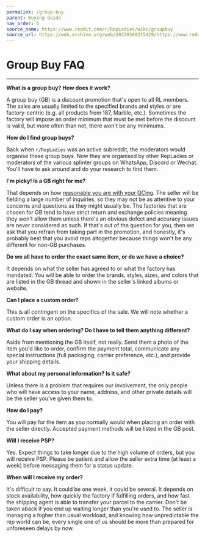 ```yaml
---
permalink: /group-buy
parent: Buying Guide
nav_order: 5
source_name: https://www.reddit.com/r/RepLadies/wiki/groupbuy
source_url: https://web.archive.org/web/20220509215429/https://www.reddit.com/r/RepLadies/wiki/groupbuy
---
```


# Group Buy FAQ

---

**What is a group buy? How does it work?**

A group buy (GB) is a discount promotion that's open to all RL members. The sales are usually limited to the specified brands and styles or are factory-centric (e.g. all products from 187, Marble, etc.). Sometimes the factory will impose an order minimum that must be met before the discount is valid, but more often than not, there won't be any minimums.

**How do I find group buys?**

Back when `r/RepLadies` was an active subreddit, the moderators would organise these group buys. Now they are organised by other RepLadies or moderators of the various splinter groups on WhatsApp, Discord or Wechat. You'll have to ask around and do your research to find them.

**I'm picky! Is a GB right for me?**

That depends on how [reasonable you are with your QCing](./buyers#qc_insanity). The seller will be fielding a large number of inquiries, so they may not be as attentive to your concerns and questions as they might usually be. The factories that are chosen for GB tend to have strict return and exchange policies meaning they won't allow them unless there's an obvious defect and accuracy issues are never considered as such. If that's out of the question for you, then we ask that you refrain from taking part in the promotion, and honestly, it's probably best that you avoid reps altogether because things won't be any different for non-GB purchases.

**Do we all have to order the exact same item, or do we have a choice?**

It depends on what the seller has agreed to or what the factory has mandated. You will be able to order the brands, styles, sizes, and colors that are listed in the GB thread and shown in the seller's linked albums or website.

**Can I place a custom order?**

This is all contingent on the specifics of the sale. We will note whether a custom order is an option.

**What do I say when ordering? Do I have to tell them anything different?**

Aside from mentioning the GB itself, not really. Send them a photo of the item you'd like to order, confirm the payment total, communicate any special instructions (full packaging, carrier preference, etc.), and provide your shipping details.

**What about my personal information? Is it safe?**

Unless there is a problem that requires our involvement, the only people who will have access to your name, address, and other private details will be the seller you've given them to.

**How do I pay?**

You will pay for the item as you normally would when placing an order with the seller directly. Accepted payment methods will be listed in the GB post.

**Will I receive PSP?**

Yes. Expect things to take longer due to the high volume of orders, but you will receive PSP. Please be patient and allow the seller extra time (at least a week) before messaging them for a status update.

**When will I receive my order?**

It's difficult to say. It could be one week, it could be several. It depends on stock availability, how quickly the factory if fulfilling orders, and how fast the shipping agent is able to transfer your parcel to the carrier. Don't be taken aback if you end up waiting longer than you're used to. The seller is managing a higher than usual workload, and knowing how unpredictable the rep world can be, every single one of us should be more than prepared for unforeseen delays by now.

